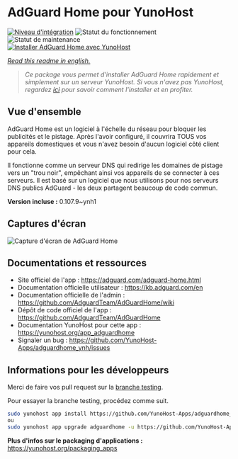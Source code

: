 <!--
N.B.: This README was automatically generated by https://github.com/YunoHost/apps/tree/master/tools/README-generator
It shall NOT be edited by hand.
-->

# AdGuard Home pour YunoHost

[![Niveau d'intégration](https://dash.yunohost.org/integration/adguardhome.svg)](https://dash.yunohost.org/appci/app/adguardhome) ![Statut du fonctionnement](https://ci-apps.yunohost.org/ci/badges/adguardhome.status.svg) ![Statut de maintenance](https://ci-apps.yunohost.org/ci/badges/adguardhome.maintain.svg)  
[![Installer AdGuard Home avec YunoHost](https://install-app.yunohost.org/install-with-yunohost.svg)](https://install-app.yunohost.org/?app=adguardhome)

*[Read this readme in english.](./README.md)*

> *Ce package vous permet d'installer AdGuard Home rapidement et simplement sur un serveur YunoHost.
Si vous n'avez pas YunoHost, regardez [ici](https://yunohost.org/#/install) pour savoir comment l'installer et en profiter.*

## Vue d'ensemble

AdGuard Home est un logiciel à l'échelle du réseau pour bloquer les publicités et le pistage. Après l'avoir configuré, il couvrira TOUS vos appareils domestiques et vous n'avez besoin d'aucun logiciel côté client pour cela.

Il fonctionne comme un serveur DNS qui redirige les domaines de pistage vers un "trou noir", empêchant ainsi vos appareils de se connecter à ces serveurs. Il est basé sur un logiciel que nous utilisons pour nos serveurs DNS publics AdGuard - les deux partagent beaucoup de code commun. 


**Version incluse :** 0.107.9~ynh1


## Captures d'écran

![Capture d'écran de AdGuard Home](./doc/screenshots/68747470733a2f2f63646e2e616467756172642e636f6d2f7075626c69632f416467756172642f436f6d6d6f6e2f616467756172645f686f6d652e676966.gif)

## Documentations et ressources

* Site officiel de l'app : <https://adguard.com/adguard-home.html>
* Documentation officielle utilisateur : <https://kb.adguard.com/en>
* Documentation officielle de l'admin : <https://github.com/AdguardTeam/AdGuardHome/wiki>
* Dépôt de code officiel de l'app : <https://github.com/AdguardTeam/AdGuardHome>
* Documentation YunoHost pour cette app : <https://yunohost.org/app_adguardhome>
* Signaler un bug : <https://github.com/YunoHost-Apps/adguardhome_ynh/issues>

## Informations pour les développeurs

Merci de faire vos pull request sur la [branche testing](https://github.com/YunoHost-Apps/adguardhome_ynh/tree/testing).

Pour essayer la branche testing, procédez comme suit.

``` bash
sudo yunohost app install https://github.com/YunoHost-Apps/adguardhome_ynh/tree/testing --debug
ou
sudo yunohost app upgrade adguardhome -u https://github.com/YunoHost-Apps/adguardhome_ynh/tree/testing --debug
```

**Plus d'infos sur le packaging d'applications :** <https://yunohost.org/packaging_apps>
